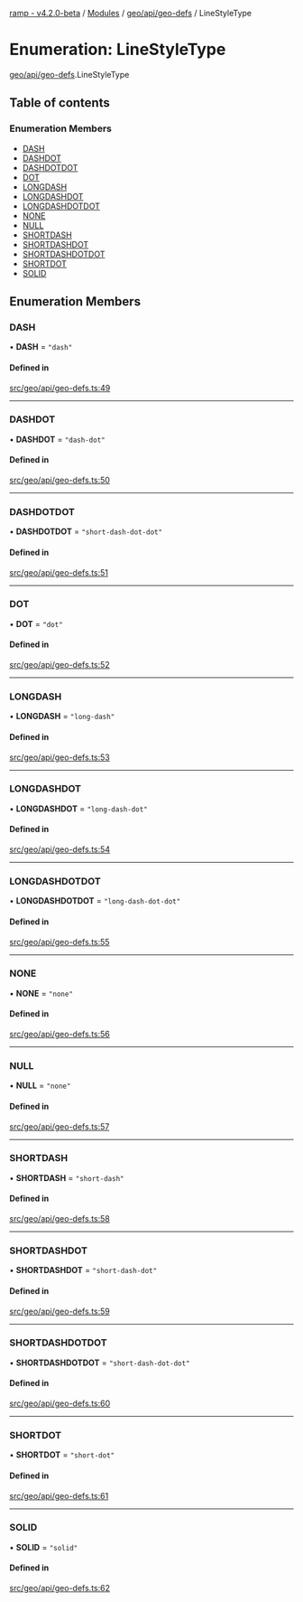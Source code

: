 [ramp - v4.2.0-beta](../README.md) / [Modules](../modules.md) / [geo/api/geo-defs](../modules/geo_api_geo_defs.md) / LineStyleType

# Enumeration: LineStyleType

[geo/api/geo-defs](../modules/geo_api_geo_defs.md).LineStyleType

## Table of contents

### Enumeration Members

- [DASH](geo_api_geo_defs.LineStyleType.md#dash)
- [DASHDOT](geo_api_geo_defs.LineStyleType.md#dashdot)
- [DASHDOTDOT](geo_api_geo_defs.LineStyleType.md#dashdotdot)
- [DOT](geo_api_geo_defs.LineStyleType.md#dot)
- [LONGDASH](geo_api_geo_defs.LineStyleType.md#longdash)
- [LONGDASHDOT](geo_api_geo_defs.LineStyleType.md#longdashdot)
- [LONGDASHDOTDOT](geo_api_geo_defs.LineStyleType.md#longdashdotdot)
- [NONE](geo_api_geo_defs.LineStyleType.md#none)
- [NULL](geo_api_geo_defs.LineStyleType.md#null)
- [SHORTDASH](geo_api_geo_defs.LineStyleType.md#shortdash)
- [SHORTDASHDOT](geo_api_geo_defs.LineStyleType.md#shortdashdot)
- [SHORTDASHDOTDOT](geo_api_geo_defs.LineStyleType.md#shortdashdotdot)
- [SHORTDOT](geo_api_geo_defs.LineStyleType.md#shortdot)
- [SOLID](geo_api_geo_defs.LineStyleType.md#solid)

## Enumeration Members

### DASH

• **DASH** = ``"dash"``

#### Defined in

[src/geo/api/geo-defs.ts:49](https://github.com/sharvenp/ramp4-docs/blob/c6cdb39/src/geo/api/geo-defs.ts#L49)

___

### DASHDOT

• **DASHDOT** = ``"dash-dot"``

#### Defined in

[src/geo/api/geo-defs.ts:50](https://github.com/sharvenp/ramp4-docs/blob/c6cdb39/src/geo/api/geo-defs.ts#L50)

___

### DASHDOTDOT

• **DASHDOTDOT** = ``"short-dash-dot-dot"``

#### Defined in

[src/geo/api/geo-defs.ts:51](https://github.com/sharvenp/ramp4-docs/blob/c6cdb39/src/geo/api/geo-defs.ts#L51)

___

### DOT

• **DOT** = ``"dot"``

#### Defined in

[src/geo/api/geo-defs.ts:52](https://github.com/sharvenp/ramp4-docs/blob/c6cdb39/src/geo/api/geo-defs.ts#L52)

___

### LONGDASH

• **LONGDASH** = ``"long-dash"``

#### Defined in

[src/geo/api/geo-defs.ts:53](https://github.com/sharvenp/ramp4-docs/blob/c6cdb39/src/geo/api/geo-defs.ts#L53)

___

### LONGDASHDOT

• **LONGDASHDOT** = ``"long-dash-dot"``

#### Defined in

[src/geo/api/geo-defs.ts:54](https://github.com/sharvenp/ramp4-docs/blob/c6cdb39/src/geo/api/geo-defs.ts#L54)

___

### LONGDASHDOTDOT

• **LONGDASHDOTDOT** = ``"long-dash-dot-dot"``

#### Defined in

[src/geo/api/geo-defs.ts:55](https://github.com/sharvenp/ramp4-docs/blob/c6cdb39/src/geo/api/geo-defs.ts#L55)

___

### NONE

• **NONE** = ``"none"``

#### Defined in

[src/geo/api/geo-defs.ts:56](https://github.com/sharvenp/ramp4-docs/blob/c6cdb39/src/geo/api/geo-defs.ts#L56)

___

### NULL

• **NULL** = ``"none"``

#### Defined in

[src/geo/api/geo-defs.ts:57](https://github.com/sharvenp/ramp4-docs/blob/c6cdb39/src/geo/api/geo-defs.ts#L57)

___

### SHORTDASH

• **SHORTDASH** = ``"short-dash"``

#### Defined in

[src/geo/api/geo-defs.ts:58](https://github.com/sharvenp/ramp4-docs/blob/c6cdb39/src/geo/api/geo-defs.ts#L58)

___

### SHORTDASHDOT

• **SHORTDASHDOT** = ``"short-dash-dot"``

#### Defined in

[src/geo/api/geo-defs.ts:59](https://github.com/sharvenp/ramp4-docs/blob/c6cdb39/src/geo/api/geo-defs.ts#L59)

___

### SHORTDASHDOTDOT

• **SHORTDASHDOTDOT** = ``"short-dash-dot-dot"``

#### Defined in

[src/geo/api/geo-defs.ts:60](https://github.com/sharvenp/ramp4-docs/blob/c6cdb39/src/geo/api/geo-defs.ts#L60)

___

### SHORTDOT

• **SHORTDOT** = ``"short-dot"``

#### Defined in

[src/geo/api/geo-defs.ts:61](https://github.com/sharvenp/ramp4-docs/blob/c6cdb39/src/geo/api/geo-defs.ts#L61)

___

### SOLID

• **SOLID** = ``"solid"``

#### Defined in

[src/geo/api/geo-defs.ts:62](https://github.com/sharvenp/ramp4-docs/blob/c6cdb39/src/geo/api/geo-defs.ts#L62)
